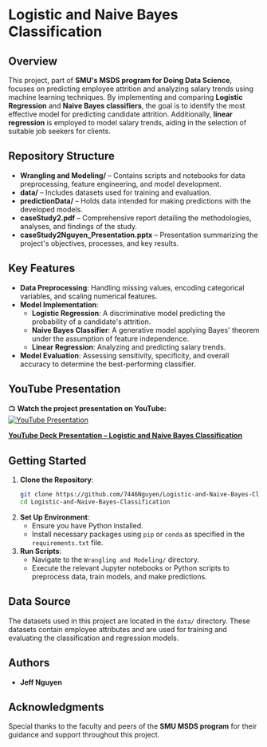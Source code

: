 # Logistic and Naive Bayes Classification

## Overview

This project, part of **SMU's MSDS program for Doing Data Science**, focuses on predicting employee attrition and analyzing salary trends using machine learning techniques. By implementing and comparing **Logistic Regression** and **Naive Bayes classifiers**, the goal is to identify the most effective model for predicting candidate attrition. Additionally, **linear regression** is employed to model salary trends, aiding in the selection of suitable job seekers for clients.

## Repository Structure

- **Wrangling and Modeling/** – Contains scripts and notebooks for data preprocessing, feature engineering, and model development.
- **data/** – Includes datasets used for training and evaluation.
- **predictionData/** – Holds data intended for making predictions with the developed models.
- **caseStudy2.pdf** – Comprehensive report detailing the methodologies, analyses, and findings of the study.
- **caseStudy2Nguyen_Presentation.pptx** – Presentation summarizing the project's objectives, processes, and key results.

## Key Features

- **Data Preprocessing**: Handling missing values, encoding categorical variables, and scaling numerical features.
- **Model Implementation**:
  - **Logistic Regression**: A discriminative model predicting the probability of a candidate's attrition.
  - **Naive Bayes Classifier**: A generative model applying Bayes' theorem under the assumption of feature independence.
  - **Linear Regression**: Analyzing and predicting salary trends.
- **Model Evaluation**: Assessing sensitivity, specificity, and overall accuracy to determine the best-performing classifier.

## YouTube Presentation

📺 **Watch the project presentation on YouTube:**  
[![YouTube Presentation](https://img.youtube.com/vi/Afq9FAA5lKc/0.jpg)](https://youtu.be/Afq9FAA5lKc)

[**YouTube Deck Presentation – Logistic and Naive Bayes Classification**](https://youtu.be/Afq9FAA5lKc)

## Getting Started

1. **Clone the Repository**:
   ```bash
   git clone https://github.com/7446Nguyen/Logistic-and-Naive-Bayes-Classification.git
   cd Logistic-and-Naive-Bayes-Classification
   ```
2. **Set Up Environment**:
   - Ensure you have Python installed.
   - Install necessary packages using `pip` or `conda` as specified in the `requirements.txt` file.
3. **Run Scripts**:
   - Navigate to the `Wrangling and Modeling/` directory.
   - Execute the relevant Jupyter notebooks or Python scripts to preprocess data, train models, and make predictions.

## Data Source

The datasets used in this project are located in the `data/` directory. These datasets contain employee attributes and are used for training and evaluating the classification and regression models.

## Authors

- **Jeff Nguyen**

## Acknowledgments

Special thanks to the faculty and peers of the **SMU MSDS program** for their guidance and support throughout this project.
